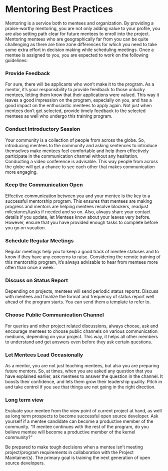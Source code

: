 # Mentoring Best Practices

Mentoring is a service both to mentees and organization. By providing a praise-worthy mentoring, you are not only adding value to your profile, you are also setting path clear for future mentees to enroll into the project. Mentoring mentees who are geographically far from you can be quite challenging as there are time zone differences for which you need to take some extra effort in decision making while scheduling meetings. Once a mentee is assigned to you, you are expected to work on the following guidelines:

### **Provide Feedback**

For sure, there will be applicants who won’t make it to the program. As a mentor, it’s your responsibility to provide feedback to those unlucky mentees, letting them know that their applications were valued. This way it leaves a good impression on the program, especially on you, and has a good impact on the enthusiastic mentees to apply again. Not just when mentees don’t get selected, provide timely feedback to the selected mentees as well who undergo this training program.

### **Conduct Introductory Session**

Your community is a collection of people from across the globe. So, introducing mentees to the community and asking sentences to introduce themselves make mentees feel comfortable and help them effectively participate in the communication channel without any hesitation. Conducting a video conference is advisable. This way people from across the globe will get a chance to see each other that makes communication more engaging.

### **Keep the Communication Open**

Effective communication between you and your mentee is the key to a successful mentorship program. This ensures that mentees are making progress and mentors are helping mentees resolve blockers, readjust milestones/tasks if needed and so on. Also, always share your contact details if you update, let Mentees know about your leaves very before. However, ensure that you have provided enough tasks to complete before you go on vacation.

### **Schedule Regular Meetings**

Regular meetings help you to keep a good track of mentee statuses and to know if they have any concerns to raise. Considering the remote training of this mentorship program, it’s always advisable to hear from mentees more often than once a week.

### **Discuss on Status Report**

Depending on projects, mentees will send periodic status reports. Discuss with mentees and finalize the format and frequency of status report well ahead of the program starts. You can send them a template to refer to.

### **Choose Public Communication Channel**

For queries and other project related discussions, always choose, ask and encourage mentees to choose public channels on various communication mediums, depending on your project. This way, it helps all other members to understand and get answers even before they ask certain questions.

### **Let Mentees Lead Occasionally**

As a mentor, you are not just teaching mentees, but also you are preparing future mentors. So, at times, when you are asked any question that you have explained earlier, ask mentees to answer the question in the channel. It boosts their confidence, and lets them grow their leadership quality. Pitch in and take control if you see that things are not going in the right direction.

### **Long term view**

Evaluate your mentee from the view point of current project at hand, as well as long term prospects to become successful open source developer. Ask yourself if a mentee candidate can become a productive member of the community. “If mentee continues with the rest of the program, do you believe mentee will become a productive member of the kernel community?”

Be prepared to make tough decisions when a mentee isn’t meeting project/program requirements in collaboration with the Project Maintainer\(s\). The primary goal is training the next generation of open source developers.  


